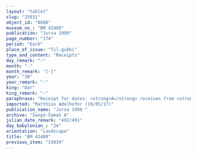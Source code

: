 ```yaml
---
layout: "tablet"
slug: "33031"
object_id: "8688"
museum_no_: "BM 42400"
publication: "Jursa 1999"
page_number: "174"
period: "Each"
place_of_issue: "Til-gubbi"
type_and_content: "Receipts"
day_remark: "-"
month: "-"
month_remark: "[-]"
year: "30"
year_remark: "-"
king: "Dar"
king_remark: "-"
paraphrase: "Receipt for dates: <strong>A</strong> receives from <strong>B</strong> 1 kor (180 l) of dates &ndash; the yield of the orchard of <strong>C</strong>. 2 witnesses and the scribe: Balāṭu/I&scaron;paru.<br /> &nbsp;<br /> <strong>A </strong>= Bēl-rēmanni/Mu&scaron;eb&scaron;i-Marduk//&Scaron;ang&ucirc;-&Scaron;ama&scaron;; <strong>B&nbsp;</strong>= Ahhē-lī&scaron;ir/Haddāya<strong> C</strong>&nbsp;= Nab&ucirc;-bullissu/&Scaron;ama&scaron;-iddin//&Scaron;ang&ucirc;-I&scaron;tar-Bābili<br /> &nbsp;"
imported: "Matthias Adelhofer (19/05/17)"
publication_name: "Jursa 1999 "
archive: "Šangû-Šamaš A"
julian_date_remark: "492/491"
day_babylonian_: "24"
orientation: "Landscape"
title: "BM 42400"
previous_item: "33034"
---
```


